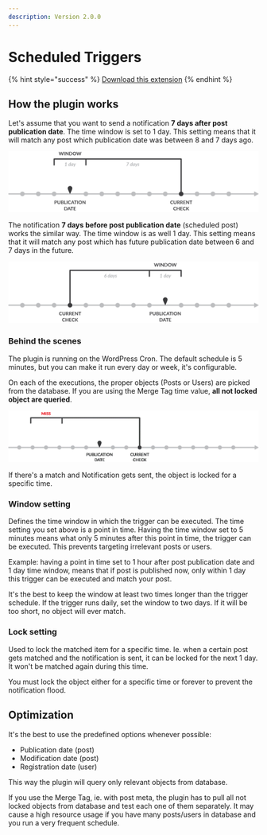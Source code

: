 ```yaml
---
description: Version 2.0.0
---
```


# Scheduled Triggers

{% hint style="success" %}
[Download this extension](https://bracketspace.com/downloads/notification-scheduled-triggers/)
{% endhint %}

## How the plugin works

Let's assume that you want to send a notification **7 days after post publication date**. The time window is set to 1 day. This setting means that it will match any post which publication date was between 8 and 7 days ago.

![The timeline. Each gray dot stands for the scheduled check \(default: 5 minutes\)](../.gitbook/assets/scheduled-triggers-after-static.png)



The notification **7 days before post publication date** \(scheduled post\) works the similar way. The time window is as well 1 day. This setting means that it will match any post which has future publication date between 6 and 7 days in the future.

![The timelime](../.gitbook/assets/scheduled-triggers-before-static.png)

### Behind the scenes

The plugin is running on the WordPress Cron. The default schedule is 5 minutes, but you can make it run every day or week, it's configurable.

On each of the executions, the proper objects \(Posts or Users\) are picked from the database. If you are using the Merge Tag time value, **all not locked object are queried**.

![Schedule running and matching an object](../.gitbook/assets/scheduled-triggers.gif)

If there's a match and Notification gets sent, the object is locked for a specific time. 

### Window setting

Defines the time window in which the trigger can be executed. The time setting you set above is a point in time. Having the time window set to 5 minutes means what only 5 minutes after this point in time, the trigger can be executed. This prevents targeting irrelevant posts or users.

Example: having a point in time set to 1 hour after post publication date and 1 day time window, means that if post is published now, only within 1 day this trigger can be executed and match your post.

It's the best to keep the window at least two times longer than the trigger schedule. If the trigger runs daily, set the window to two days. If it will be too short, no object will ever match.

### Lock setting

Used to lock the matched item for a specific time. Ie. when a certain post gets matched and the notification is sent, it can be locked for the next 1 day. It won't be matched again during this time.

You must lock the object either for a specific time or forever to prevent the notification flood.

## Optimization

It's the best to use the predefined options whenever possible:

* Publication date \(post\)
* Modification date \(post\)
* Registration date \(user\)

This way the plugin will query only relevant objects from database.

If you use the Merge Tag, ie. with post meta, the plugin has to pull all not locked objects from database and test each one of them separately. It may cause a high resource usage if you have many posts/users in database and you run a very frequent schedule.

